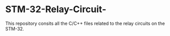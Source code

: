 # STM-32-Relay-Circuit-
This repository consits all the C/C++ files related to the relay circuits on the STM-32.
